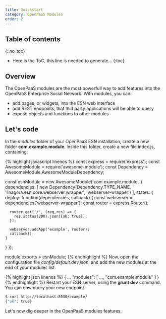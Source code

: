 ```yaml
---
title: Quickstart
category: OpenPaaS Modules
order: 2
---
```


## Table of contents
{:.no_toc}

* Here is the ToC, this line is needed to generate... 
{:toc}

## Overview

The OpenPaaS modules are the most powerfull way to add features into the OpenPaaS Enterprise Social Network. With modules, you can:

* add pages, or widgets, into the ESN web interface
* add REST endpoints, that thid party applications will be able to query
* expose objects and functions to other modules

## Let's code

In the _modules_ folder of your OpenPaaS ESN installation, create a new folder **com.example.module**. Inside this folder, create a new file index.js, containing:

{% highlight javascript linenos %}
const express = require('express');
const AwesomeModule = require('awesome-module');
const Dependency = AwesomeModule.AwesomeModuleDependency;

const esnModule = new AwesomeModule('com.example.module', {
  dependencies: [
    new Dependency(Dependency.TYPE_NAME, 'linagora.esn.core.webserver.wrapper', 'webserver-wrapper')
  ],
  states: {
    deploy: function(dependencies, callback) {
      const webserver = dependencies('webserver-wrapper');
      const router = express.Router();

      router.get('/', (req,res) => {
        res.status(200).json({ok: true});
      });

      webserver.addApp('example', router);
      callback();
    }
  }
});

module.exports = esnModule;
{% endhighlight %}
Now, open the configuration file *config/default.dev.json*, and add the new modules at the end of your modules list:

{% highlight json linenos %}
{
  ...
  "modules": [
    ...,
    "com.example.module"
  ]
}
{% endhighlight %}
Restart your ESN server, using the **grunt dev** command. You can now query your new endpoint :

```bash
$ curl http://localhost:8080/example/
{"ok": true}
```
Let's now dig deeper in the OpenPaaS modules features.